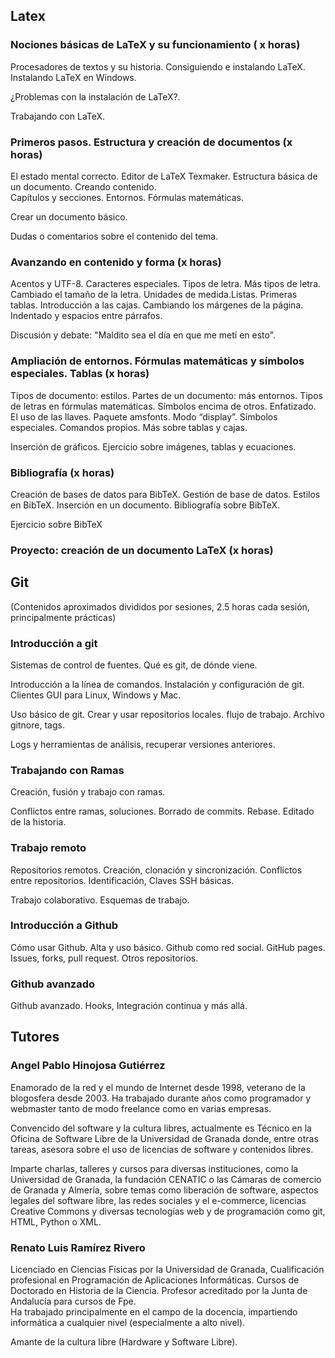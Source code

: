 ## Latex


### Nociones básicas de LaTeX y su funcionamiento ( x horas)

Procesadores de textos y su historia. Consiguiendo e instalando LaTeX. Instalando LaTeX en Windows.  
  
¿Problemas con la instalación de LaTeX?.  
  
Trabajando con LaTeX.  


### Primeros pasos. Estructura y creación de documentos (x horas)

El estado mental correcto. Editor de LaTeX Texmaker. Estructura básica de un documento. Creando contenido.  
Capítulos y secciones. Entornos. Fórmulas matemáticas.  
  
Crear un documento básico.  
  
Dudas o comentarios sobre el contenido del tema.


### Avanzando en contenido y forma (x horas)

Acentos y UTF-8. Caracteres especiales. Tipos de letra. Más tipos de letra. Cambiado el tamaño de la letra. Unidades de medida.Listas. Primeras tablas. Introducción a las cajas. Cambiando los márgenes de la página. Indentado y espacios entre párrafos. 
  
Discusión y debate: "Maldito sea el día en que me metí en esto".


### Ampliación de entornos. Fórmulas matemáticas y símbolos especiales. Tablas (x horas)

Tipos de documento: estilos. Partes de un documento: más entornos. Tipos de letras en fórmulas matemáticas. Símbolos encima de otros. Enfatizado. El uso de las llaves. Paquete amsfonts. Modo “display”. Símbolos especiales. Comandos propios. Más sobre tablas y cajas.  
  
Inserción de gráficos. Ejercicio sobre imágenes, tablas y ecuaciones. 


### Bibliografía (x horas)

Creación de bases de datos para BibTeX. Gestión de base de datos. Estilos en BibTeX. Inserción en un documento. Bibliografía sobre BibTeX.  
  
Ejercicio sobre BibTeX

### Proyecto: creación de un documento LaTeX (x horas)



## Git

(Contenidos aproximados divididos por sesiones, 2.5 horas cada sesión, principalmente prácticas)


### Introducción a git

Sistemas de control de fuentes. Qué es git, de dónde viene.

Introducción a la línea de comandos. Instalación y configuración de git. Clientes GUI para Linux, Windows y Mac.

Uso básico de git. Crear y usar repositorios locales. flujo de trabajo. Archivo gitnore, tags.

Logs y herramientas de análisis, recuperar versiones anteriores.


### Trabajando con Ramas

Creación, fusión y trabajo con ramas.

Conflictos entre ramas, soluciones. Borrado de commits. Rebase. Editado de la historia.


### Trabajo remoto

Repositorios remotos. Creación, clonación y sincronización. Conflictos entre repositorios. Identificación, Claves SSH básicas.

Trabajo colaborativo. Esquemas de trabajo.


### Introducción a Github

Cómo usar Github. Alta y uso básico. Github como red social. GitHub pages. Issues, forks, pull request. Otros repositorios.


### Github avanzado

Github avanzado. Hooks, Integración continua y más allá.



## Tutores


### Angel Pablo Hinojosa Gutiérrez

Enamorado de la red y el mundo de Internet desde 1998, veterano de la blogosfera desde 2003. Ha trabajado durante años como programador y webmaster tanto de modo freelance como en varias empresas.

Convencido del software y la cultura libres, actualmente es Técnico en la Oficina de Software Libre de la Universidad de Granada donde, entre otras tareas, asesora sobre el uso de licencias de software y contenidos libres.

Imparte charlas, talleres y cursos para diversas instituciones, como la Universidad de Granada, la fundación CENATIC o las Cámaras de comercio de Granada y Almería, sobre temas como liberación de software, aspectos legales del software libre, las redes sociales y el e-commerce, licencias Creative Commons y diversas tecnologías web y de programación como git, HTML, Python o XML.


### Renato Luis Ramírez Rivero

Licenciado en Ciencias Físicas por la Universidad de Granada, Cualificación profesional en Programación de Aplicaciones Informáticas. Cursos de Doctorado en Historia de la Ciencia. Profesor acreditado por la Junta de Andalucía para cursos de Fpe.  
Ha trabajado principalmente en el campo de la docencia, impartiendo informática a cualquier nivel (especialmente a alto nivel).  
  
Amante de la cultura libre (Hardware y Software Libre).


